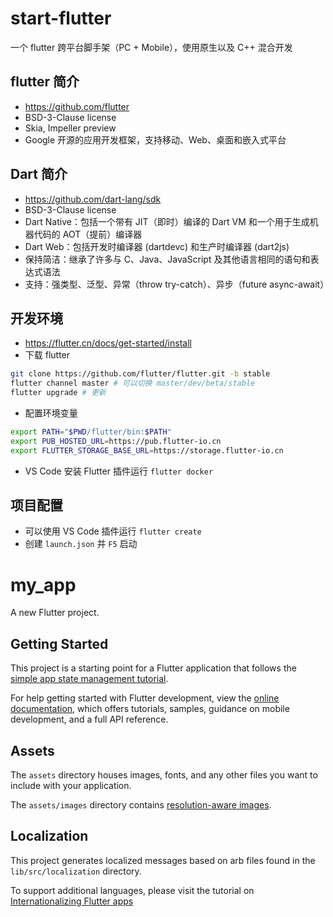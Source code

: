 # start-flutter
一个 flutter 跨平台脚手架（PC + Mobile），使用原生以及 C++ 混合开发

## flutter 简介
- https://github.com/flutter
- BSD-3-Clause license
- Skia, Impeller preview
- Google 开源的应用开发框架，支持移动、Web、桌面和嵌入式平台

## Dart 简介
- https://github.com/dart-lang/sdk
- BSD-3-Clause license
- Dart Native：包括一个带有 JIT（即时）编译的 Dart VM 和一个用于生成机器代码的 AOT（提前）编译器
- Dart Web：包括开发时编译器 (dartdevc) 和生产时编译器 (dart2js)
- 保持简洁：继承了许多与 C、Java、JavaScript 及其他语言相同的语句和表达式语法
- 支持：强类型、泛型、异常（throw try-catch）、异步（future async-await）

## 开发环境
- https://flutter.cn/docs/get-started/install
- 下载 flutter 
```bash
git clone https://github.com/flutter/flutter.git -b stable
flutter channel master # 可以切换 master/dev/beta/stable
flutter upgrade # 更新
```
- 配置环境变量 
```bash
export PATH="$PWD/flutter/bin:$PATH"
export PUB_HOSTED_URL=https://pub.flutter-io.cn
export FLUTTER_STORAGE_BASE_URL=https://storage.flutter-io.cn
```
- VS Code 安装 Flutter 插件运行 `flutter docker`

## 项目配置
- 可以使用 VS Code 插件运行 `flutter create`
- 创建 `launch.json` 并 `F5` 启动



# my_app

A new Flutter project.

## Getting Started

This project is a starting point for a Flutter application that follows the
[simple app state management
tutorial](https://flutter.dev/docs/development/data-and-backend/state-mgmt/simple).

For help getting started with Flutter development, view the
[online documentation](https://flutter.dev/docs), which offers tutorials,
samples, guidance on mobile development, and a full API reference.

## Assets

The `assets` directory houses images, fonts, and any other files you want to
include with your application.

The `assets/images` directory contains [resolution-aware
images](https://flutter.dev/docs/development/ui/assets-and-images#resolution-aware).

## Localization

This project generates localized messages based on arb files found in
the `lib/src/localization` directory.

To support additional languages, please visit the tutorial on
[Internationalizing Flutter
apps](https://flutter.dev/docs/development/accessibility-and-localization/internationalization)
